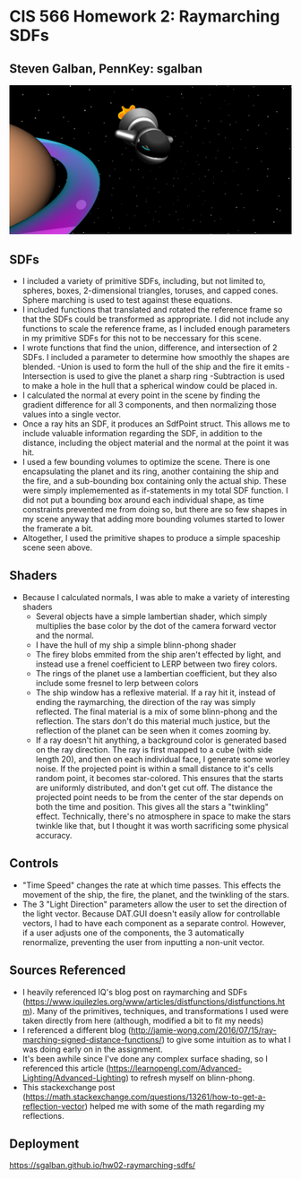 # CIS 566 Homework 2: Raymarching SDFs

## Steven Galban, PennKey: sgalban

![](img/ss1.png)

## SDFs
- I included a variety of primitive SDFs, including, but not limited to, spheres, boxes, 2-dimensional triangles, toruses,
and capped cones. Sphere marching is used to test against these equations.
- I included functions that translated and rotated the reference frame so that the SDFs could be transformed as appropriate. I did not include any functions to scale the reference frame, as I included enough parameters in my primitive SDFs for this not to be neccessary for this scene.
- I wrote functions that find the union, difference, and intersection of 2 SDFs. I included a parameter to determine how smoothly the shapes are blended.
  -Union is used to form the hull of the ship and the fire it emits
  -Intersection is used to give the planet a sharp ring
  -Subtraction is used to make a hole in the hull that a spherical window could be placed in.
- I calculated the normal at every point in the scene by finding the gradient difference for all 3 components, and then normalizing those values into a single vector.
- Once a ray hits an SDF, it produces an SdfPoint struct. This allows me to include valuable information regarding the SDF,
in addition to the distance, including the object material and the normal at the point it was hit.
- I used a few bounding volumes to optimize the scene. There is one encapsulating the planet and its ring, another containing the ship and the fire, and a sub-bounding box containing only the actual ship. These were simply implememented as if-statements in my total SDF function. I did not put a bounding box around each individual shape, as time constraints prevented me from doing so, but there are so few shapes in my scene anyway that adding more bounding volumes started to lower the framerate a bit.
- Altogether, I used the primitive shapes to produce a simple spaceship scene seen above.

## Shaders
- Because I calculated normals, I was able to make a variety of interesting shaders
  - Several objects have a simple lambertian shader, which simply multiplies the base color by the dot of the camera forward vector and the normal.
  - I have the hull of my ship a simple blinn-phong shader
  - The firey blobs emmited from the ship aren't effected by light, and instead use a frenel coefficient to LERP between two firey colors.
  - The rings of the planet use a lambertian coefficient, but they also include some fresnel to lerp between colors
  - The ship window has a reflexive material. If a ray hit it, instead of ending the raymarching, the direction of the ray was simply reflected. The final material is a mix of some blinn-phong and the reflection. The stars don't do this material much justice, but the reflection of the planet can be seen when it comes zooming by.
  - If a ray doesn't hit anything, a background color is generated based on the ray direction. The ray is first mapped to a cube (with side length 20), and then on each individual face, I generate some worley noise. If the projected point is within a small distance to it's cells random point, it becomes star-colored. This ensures that the starts are uniformly distributed, and don't get cut off. The distance the projected point needs to be from the center of the star depends on both the time and position. This gives all the stars a "twinkling" effect. Technically, there's no atmosphere in space to make the stars twinkle like that, but I thought it was worth sacrificing some physical accuracy.

## Controls
- "Time Speed" changes the rate at which time passes. This effects the movement of the ship, the fire, the planet, and the twinkling of the stars.
- The 3 "Light Direction" parameters allow the user to set the direction of the light vector. Because DAT.GUI doesn't easily allow for controllable vectors, I had to have each component as a separate control. However, if a user adjusts one of the components, the 3 automatically renormalize, preventing the user from inputting a non-unit vector.

## Sources Referenced
- I heavily referenced IQ's blog post on raymarching and SDFs (https://www.iquilezles.org/www/articles/distfunctions/distfunctions.htm). Many of the primitives, techniques, and transformations I used were taken directly from here (although, modified a bit to fit my needs)
- I referenced a different blog (http://jamie-wong.com/2016/07/15/ray-marching-signed-distance-functions/) to give some intuition as to what I was doing early on in the assignment.
- It's been awhile since I've done any complex surface shading, so I referenced this article (https://learnopengl.com/Advanced-Lighting/Advanced-Lighting) to refresh myself on blinn-phong.
- This stackexchange post (https://math.stackexchange.com/questions/13261/how-to-get-a-reflection-vector) helped me with some of the math regarding my reflections.

## Deployment
https://sgalban.github.io/hw02-raymarching-sdfs/